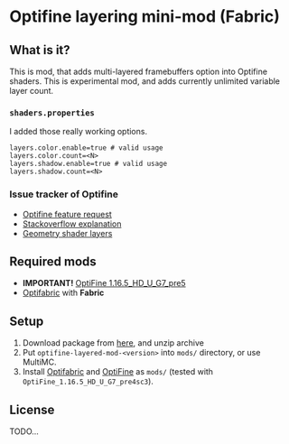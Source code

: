 # Optifine layering mini-mod (Fabric)

## What is it?

This is mod, that adds multi-layered framebuffers option into Optifine shaders. This is experimental mod, and adds currently unlimited variable layer count.

### `shaders.properties`

I added those really working options.

```
layers.color.enable=true # valid usage
layers.color.count=<N>
layers.shadow.enable=true # valid usage
layers.shadow.count=<N>
```

### Issue tracker of Optifine

- [Optifine feature request](https://github.com/sp614x/optifine/issues/5259)
- [Stackoverflow explanation](https://stackoverflow.com/a/18287271)
- [Geometry shader layers](https://www.khronos.org/opengl/wiki/Geometry_Shader#Layered_rendering)

## Required mods

- **IMPORTANT!** [OptiFine 1.16.5_HD_U_G7_pre5](https://optifine.net/downloads) 
- [Optifabric](https://minecraft.curseforge.com/projects/optifabric) with **Fabric**

## Setup

1. Download package from [here](https://github.com/helixd2s/OptifineBlendMod/releases), and unzip archive
2. Put `optifine-layered-mod-<version>` into `mods/` directory, or use MultiMC.
3. Install [Optifabric](https://minecraft.curseforge.com/projects/optifabric) and [OptiFine](https://optifine.net/downloads) as `mods/` (tested with `OptiFine_1.16.5_HD_U_G7_pre4sc3`). 

## License

TODO...
